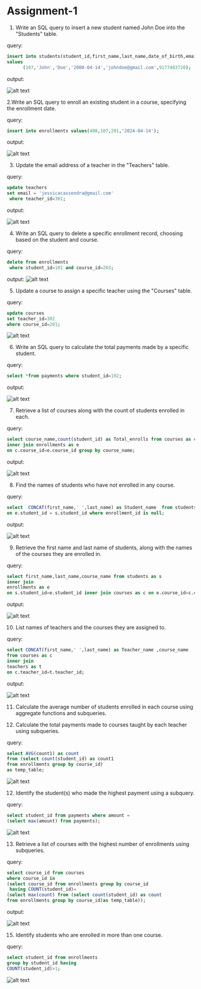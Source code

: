 # Assignment-1

1. Write an SQL query to insert a new student named John Doe into the "Students" table.

query:

```sql
insert into students(student_id,first_name,last_name,date_of_birth,email,Phone_number)
values
      (107,'John','Doe','2000-04-14','johndoe@gmail.com',9177483720);
```

output:

![alt text](image.png)

2.Write an SQL query to enroll an existing student in a course, specifying the enrollment date.

query:

```sql
insert into enrollments values(408,107,201,'2024-04-14');
```

output:

![alt text](image-1.png)

3. Update the email address of a teacher in the "Teachers" table.

query:

```sql
update teachers
set email = 'jessicacassendra@gmail.com'
 where teacher_id=301;
```

output:

![alt text](image-2.png)

4. Write an SQL query to delete a specific enrollment record, choosing based on the student and course.

query:

```sql
delete from enrollments
 where student_id=101 and course_id=203;
```

output:
![alt text](image-3.png)

5. Update a course to assign a specific teacher using the "Courses" table.

query:

```sql
update courses
set teacher_id=302
where course_id=201;
```

![alt text](image-4.png)

6. Write an SQL query to calculate the total payments made by a specific student.

query:

```sql
select *from payments where student_id=102;
```

output:

![alt text](image-5.png)

7. Retrieve a list of courses along with the count of students enrolled in each.

query:

```sql
select course_name,count(student_id) as Total_enrolls from courses as c
inner join enrollments as e
on c.course_id=e.course_id group by course_name;
```

output:

![alt text](image-6.png)

8. Find the names of students who have not enrolled in any course.

query:

```sql
select  CONCAT(first_name,' ',last_name) as Student_name  from students as e left join enrollments as s
on e.student_id = s.student_id where enrollment_id is null;
```

output:

![alt text](image-7.png)

9. Retrieve the first name and last name of students, along with the names of the courses they are enrolled in.

query:

```sql
select first_name,last_name,course_name from students as s
inner join
enrollments as e
on s.student_id=e.student_id inner join courses as c on e.course_id=c.course_id;
```

output:

![alt text](image-8.png)

10. List names of teachers and the courses they are assigned to.

query:

```sql
select CONCAT(first_name,' ',last_name) as Teacher_name ,course_name
from courses as c
inner join
teachers as t
on c.teacher_id=t.teacher_id;
```

output:

![alt text](image-9.png)

11. Calculate the average number of students enrolled in each course using aggregate functions and subqueries.

12. Calculate the total payments made to courses taught by each teacher using subqueries.

query:

```sql
select AVG(count1) as count
from (select count(student_id) as count1
from enrollments group by course_id)
as temp_table;
```

![alt text](image-12.png)

12. Identify the student(s) who made the highest payment using a subquery.

query:

```sql
select student_id from payments where amount =
(select max(amount) from payments);
```

![alt text](image-13.png)

13. Retrieve a list of courses with the highest number of enrollments using subqueries.

query:

```sql
select course_id from courses
where course_id in
(select course_id from enrollments group by course_id
 having COUNT(student_id)=
(select max(count) from (select count(student_id) as count
from enrollments group by course_id)as temp_table));
```

output:

![alt text](image-14.png)

15. Identify students who are enrolled in more than one course.

query:

```sql
select student_id from enrollments
group by student_id having
COUNT(student_id)>1;
```

![alt text](image-11.png)
